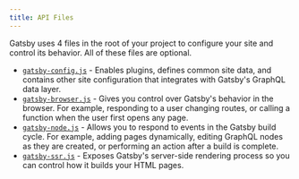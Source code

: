 ```yaml
---
title: API Files
---
```


Gatsby uses 4 files in the root of your project to configure your site and control its behavior. All of these files are optional.

-   [`gatsby-config.js`](/docs/api-files-gatsby-config) - Enables plugins, defines common site data, and contains other site configuration that integrates with Gatsby's GraphQL data layer.
-   [`gatsby-browser.js`](/docs/api-files-gatsby-browser) - Gives you control over Gatsby's behavior in the browser. For example, responding to a user changing routes, or calling a function when the user first opens any page.
-   [`gatsby-node.js`](/docs/api-files-gatsby-node) - Allows you to respond to events in the Gatsby build cycle. For example, adding pages dynamically, editing GraphQL nodes as they are created, or performing an action after a build is complete.
-   [`gatsby-ssr.js`](/docs/api-files-gatsby-ssr) - Exposes Gatsby's server-side rendering process so you can control how it builds your HTML pages.
